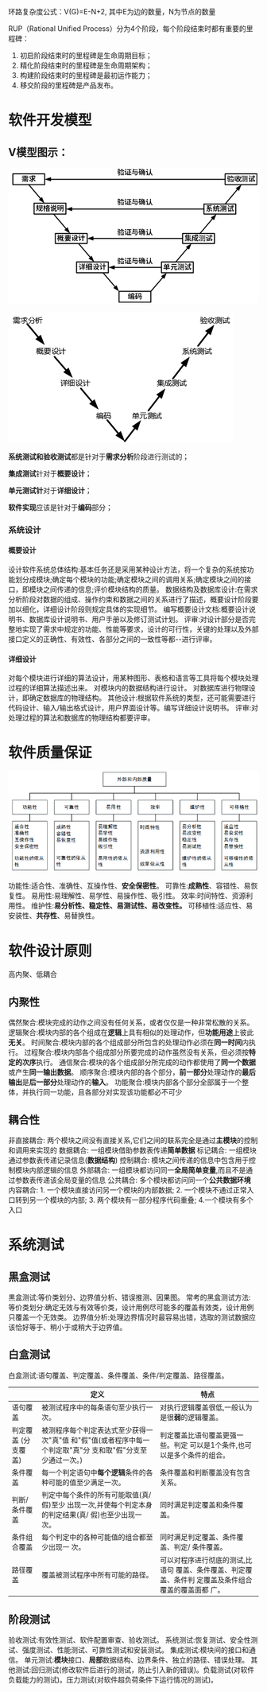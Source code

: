 环路复杂度公式：V(G)=E-N+2, 其中E为边的数量，N为节点的数量


 RUP（Rational Unified Process）分为4个阶段，每个阶段结束时都有重要的里程碑：
 1. 初启阶段结束时的里程碑是生命周期目标；
 2. 精化阶段结束时的里程碑是生命周期架构；
 3. 构建阶段结束时的里程碑是最初运作能力；
 4. 移交阶段的里程碑是产品发布。



# 软件开发模型

## V模型图示：

<img src="https://raw.githubusercontent.com/Light-Towers/picture/master/noctilucent-lamp/软件模型-V模型图示.png" alt="软件模型-V模型图示.png" style="zoom: 67%;" />

![软件模型-V模型图示_2](https://raw.githubusercontent.com/Light-Towers/picture/master/noctilucent-lamp/软件模型-V模型图示_2.png)

**系统测试和验收测试**都是针对于**需求分析**阶段进行测试的；

**集成测试**针对于**概要设计**；

**单元测试针**对于**详细设计**；

**软件实现**应该是针对于**编码**部分；



### 系统设计

#### 概要设计
设计软件系统总体结构:基本任务还是采用某种设计方法，将一个复杂的系统按功能划分成模块;确定每个模块的功能;确定模块之间的调用关系;确定模块之间的接口，即模块之间传递的信息;评价模块结构的质量。
数据结构及数据库设计:在需求分析阶段对数据的组成、操作约束和数据之间的关系进行了描述，概要设计阶段要加以细化，详细设计阶段则规定具体的实现细节。
编写概要设计文档:概要设计说明书、数据库设计说明书、用户手册以及修订测试计划。
评审:对设计部分是否完整地实现了需求中规定的功能、性能等要求，设计的可行性，关键的处理以及外部接口定义的正确性、有效性、各部分之间的一致性等都--进行评审。

#### 详细设计
对每个模块进行详细的算法设计，用某种图形、表格和语言等工具将每个模块处理过程的详细算法描述出来。
对模块内的数据结构进行设计。
对数据库进行物理设计，即确定数据库的物理结构。
其他设计:根据软件系统的类型，还可能需要进行代码设计、输入/输出格式设计，用户界面设计等。编写详细设计说明书。
评审:对处理过程的算法和数据库的物理结构都要评审。






# 软件质量保证
![软件质量保证](https://raw.githubusercontent.com/Light-Towers/picture/master/noctilucent-lamp/软件质量保证.png)

功能性:适合性、准确性、互操作性、**安全保密性**。
可靠性:**成熟性**、容错性、易恢复性。
易用性:易理解性、易学性、易操作性、吸引性。
效率:时间特性、资源利用性。
维护性:**易分析性、稳定性、易测试性、易改变性。**
可移植性:适应性、易安装性、**共存性**、易替换性。



# 软件设计原则

高内聚、低耦合

## 内聚性

偶然聚合:模块完成的动作之间没有任何关系，或者仅仅是一种非常松散的关系。
逻辑聚合:模块内部的各个组成在**逻辑**上具有相似的处理动作，但**功能用途**上彼此**无关**。
时间聚合:模块内部的各个组成部分所包含的处理动作必须在**同一时间**内执行。
过程聚合:模块内部各个组成部分所要完成的动作虽然没有关系，但必须按**特定的次序**执行。
通信聚合:模块的各个组成部分所完成的动作都使用了**同一个数据**或产生**同一输出数据**。
顺序聚合:模块内部的各个部分，**前一部分**处理动作的**最后输出**是**后一部分**处理动作的**输入**。
功能聚合:模块内部各个部分全部属于一个整体，并执行同一功能，且各部分对实现该功能都必不可少

## 耦合性

非直接耦合: 两个模块之间没有直接关系,它们之间的联系完全是通过**主模块**的控制和调用来实现的
数据耦合: 一组模块借助参数表传递**简单数据**
标记耦合: 一组模块通过参数表传递记录信息(**数据结构**)
控制耦合: 模块之间传递的信息中包含用于控制模块内部逻辑的信息
外部耦合: 一组模块都访问同一**全局简单变量**,而且不是通过参数表传递该全局变量的信息
公共耦合: 多个模块都访问同一个**公共数据环境**
内容耦合: 1. 一个模块直接访问另一个模块的内部数据; 2. 一个模块不通过正常入口转到另一个模块的内部; 3. 两个模块有一部分程序代码重叠; 4.一个模块有多个入口 



# 系统测试

## 黒盒测试

黒盒测试:等价类划分、边界值分析、错误推测、因果图。
常考的黑盒测试方法:
等价类划分:确定无效与有效等价类，设计用例尽可能多的覆盖有效类，设计用例只覆盖一个无效类。
边界值分析:处理边界情况时最容易出错，选取的测试数据应该恰好等于、稍小于或稍大于边界值。

## 白盒测试

白盒测试:语句覆盖、判定覆盖、条件覆盖、条件/判定覆盖、路径覆盖。

|                     | 定义                                                         | 特点                                                         |
| ------------------- | ------------------------------------------------------------ | ------------------------------------------------------------ |
| 语句覆盖            | 被测试程序中的每条语句至少执行一次。                         | 对执行逻辑覆盖很低,一般认为是很**弱**的逻辑覆盖。            |
| 判定覆盖 (分支覆盖) | 被测程序每个判定表达式至少获得一次"真"值 和"假"值(或者程序中每一个判定取"真"分 支和取"假"分支至少通过一次。) | 判定覆盖比语句覆盖更强一些。判定 可以是1个条件,也可以是多个条件的组合。 |
| 条件覆盖            | 每一个判定语句中**每个逻辑**条件的各种可能的值至少满足一次。 | 条件覆盖和判断覆盖没有包含关系。                             |
| 判断/条件覆盖       | 判定中每个条件的所有可能取值(真/假)至少 出现一次,并使每个判定本身的判定结果(真/ 假)也至少出现一次。 | 同时满足判定覆盖和条件覆盖。                                 |
| 条件组合覆盖        | 每个判定中的各种可能值的组合都至少出现一 次。                | 同时满足判定覆盖、条件覆盖、判定/ 条件覆盖。                 |
| 路径覆盖            | 覆盖被测试程序中所有可能的路径。                             | 可以对程序进行彻底的测试,比语句 覆盖、条件覆盖、判定覆盖、条件判 定覆盖及条件组合覆盖的覆盖面都 广。 |

## 阶段测试

验收测试:有效性测试、软件配置审查、验收测试。
系统测试:恢复测试、安全性测试、强度测试、性能测试、可靠性测试和安装测试。
集成测试:模块间的接口和通信。
单元测试:**模块**接口、**局部**数据结构、边界条件、独立的路径、错误处理。
其他测试:回归测试(修改软件后进行的测试，防止引入新的错误)。负载测试(对软件负载能力的测试)。压力测试(对软件超负荷条件下运行情况的测试)。





